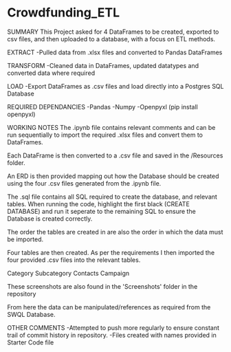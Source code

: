 # Crowdfunding_ETL

SUMMARY
This Project asked for 4 DataFrames to be created, exported to csv files, and then uploaded to a database, with a focus on ETL methods. 

EXTRACT
-Pulled data from .xlsx files and converted to Pandas DataFrames

TRANSFORM
-Cleaned data in DataFrames, updated datatypes and converted data where required

LOAD
-Export DataFrames as .csv files and load directly into a Postgres SQL Database

REQUIRED DEPENDANCIES
-Pandas 
-Numpy 
-Openpyxl (pip install openpyxl)

WORKING NOTES
The .ipynb file contains relevant comments and can be run sequentially to import the required .xlsx files and convert them to DataFrames. 

Each DataFrame is then converted to a .csv file and saved in the /Resources folder. 

An ERD is then provided mapping out how the Database should be created using the four .csv files generated from the .ipynb file.

The .sql file contains all SQL required to create the database, and relevant tables. When running the code, highlight the first black (CREATE DATABASE) and run it seperate to the remaining SQL to ensure the Database is created correctly.

The order the tables are created in are also the order in which the data must be imported.

Four tables are then created. As per the requirements I then imported the four provided .csv files into the relevant tables.

Category
Subcategory
Contacts
Campaign

These screenshots are also found in the 'Screenshots' folder in the repository

From here the data can be manipulated/references as required from the SWQL Database. 

OTHER COMMENTS
-Attempted to push more regularly to ensure constant trail of commit history in repository.
-Files created with names provided in Starter Code file